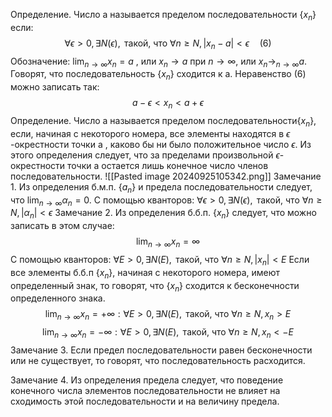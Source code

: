 Определение. Число a называется пределом последовательности $\{x_{n}\}$ если:
$$
\forall \epsilon > 0, \exists N(\epsilon), \text{ такой, что } \forall n \ge N, |x_{n}-a| < \epsilon \quad (6)
$$
Обозначение: $\lim_{n \to \infty}x_{n} = a$ , или $x_{n} \to a$ при $n \to \infty$, или $x_{n} \to_{n \to \infty} a$.
Говорят, что последовательность $\{x_{n}\}$ сходится к a.
Неравенство (6) можно записать так:
$$
a - \epsilon < x_{n} < a + \epsilon
$$
Определение. Число a называется пределом последовательности$\{x_{n}\}$, если, начиная с некоторого номера, все элементы находятся в $\epsilon$ -окрестности точки a , каково бы ни было положительное число $\epsilon$.
Из этого определения следует, что за пределами произвольной $\epsilon$-окрестности точки a остается лишь конечное число членов последовательности.
![[Pasted image 20240925105342.png]]
Замечание 1. Из определения б.м.п. $\{a_{n}\}$ и предела последовательности следует, что $\lim_{ n \to \infty }\alpha_{n} = 0$.
С помощью кванторов: $\forall \epsilon > 0, \exists N(\epsilon), \text{ такой, что } \forall n \ge N, |\alpha_{n}|< \epsilon$
Замечание 2. Из определения б.б.п. $\{x_{n}\}$ следует, что можно записать в этом случае: 
$$
\lim_{ n \to \infty }x_{n} = \infty 
$$
С помощью кванторов: $\forall E > 0, \exists N(E), \text{ такой, что } \forall n \ge N, |x_{n}|< E$
Если все элементы б.б.п $\{x_{n}\}$, начиная с некоторого номера, имеют определенный знак, то говорят, что $\{x_{n}\}$ сходится к бесконечности определенного знака.
$$
\lim_{ n \to \infty } x_{n} = +\infty: \forall E>0, \exists N(E), \text{ такой, что } \forall n \ge N, x_{n}> E 
$$
$$
\lim_{ n \to \infty } x_{n} = -\infty: \forall E>0, \exists N(E), \text{ такой, что } \forall n \ge N, x_{n}< -E 
$$
Замечание 3. Если предел последовательности равен бесконечности или не существует, то говорят, что последовательность расходится.

Замечание 4. Из определения предела следует, что поведение конечного числа элементов последовательности не влияет на сходимость этой последовательности и на величину предела.